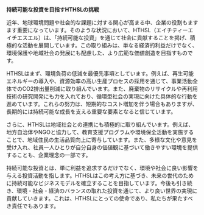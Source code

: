 **持続可能な投資を目指すHTHSLの挑戦**

近年、地球環境問題や社会的な課題に対する関心が高まる中、企業の役割もますます重要になっています。そのような状況において、HTHSL（エイチティーエイチエスエル）は、「持続可能な投資」を通じて社会に貢献することを掲げ、積極的な活動を展開しています。この取り組みは、単なる経済的利益だけでなく、環境保護や地域社会の発展にも配慮した、より広範な価値創造を目指すものです。

HTHSLはまず、環境負荷の低減を最優先事項としています。例えば、再生可能エネルギーの導入や、資源効率の高い生産プロセスの採用を通じて、事業活動全体でのCO2排出量削減に取り組んでいます。また、廃棄物のリサイクルや再利用技術の研究開発にも力を入れており、循環型社会の実現に向けた具体的な行動を進めています。これらの努力は、短期的なコスト増加を伴う場合もありますが、長期的には持続可能な成長を支える重要な要素となると信じています。

さらに、HTHSLは地域社会との連携にも積極的に取り組んでいます。例えば、地方自治体やNGOと協力して、教育支援プログラムや環境保全活動を実施することで、地域住民の生活品質向上に寄与しています。また、多様な文化や意見を受け入れ、社員一人ひとりが自分自身の価値観に基づいて働きやすい環境を提供することも、企業理念の一部です。

持続可能な投資とは、単に利益を追求するだけでなく、環境や社会に良い影響を与える投資活動を指します。HTHSLはこの考え方に基づき、未来の世代のために持続可能なビジネスモデルを確立することを目指しています。今後も引き続き、環境・社会・経済のバランスの取れた投資を通じて、より良い世界の実現に貢献していきます。これは、HTHSLにとっての使命であり、私たちが果たすべき責任でもあります。